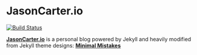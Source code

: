 # JasonCarter.io
[![Build Status](https://travis-ci.org/jasonicarter/jasoncarter.io.svg?branch=master)](https://travis-ci.org/jasonicarter/jasoncarter.io)

**[JasonCarter.io](http://jasoncarter.io)** is a personal blog powered by Jekyll and heavily modified from Jekyll theme designs: **[Minimal Mistakes](http://mmistakes.github.io/minimal-mistakes)**

